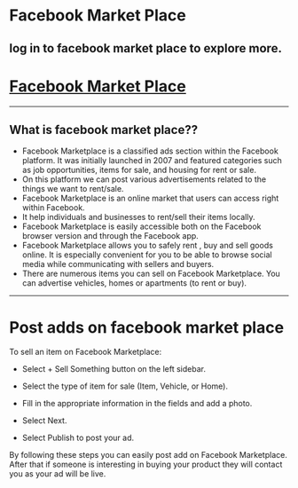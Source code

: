 # **Facebook Market Place** 
## log in to facebook market place to explore more.
# [Facebook Market Place](https://www.facebook.com/marketplace/)
---
## **What is facebook market place??**
* Facebook Marketplace is a classified ads section within the Facebook platform.
It was initially launched in 2007 and featured categories such as job opportunities, items for sale, and housing for rent or sale.
* On this platform we can post various advertisements related to the things we want to rent/sale.
* Facebook Marketplace is an online market that users can access right within Facebook.
* It help individuals and businesses to rent/sell their items locally.
* Facebook Marketplace is easily accessible both on the Facebook browser version and through the Facebook app.
* Facebook Marketplace allows you to safely rent , buy and sell goods online. It is especially convenient for you to be able to browse social media while communicating with sellers and buyers.
* There are numerous items you can sell on Facebook Marketplace. You can advertise vehicles, homes or apartments (to rent or buy).
---  
# **Post adds on facebook market place** 
To sell an item on Facebook Marketplace:

* Select + Sell Something button on the left sidebar.

* Select the type of item for sale (Item, Vehicle, or Home).

* Fill in the appropriate information in the fields and add a photo.

* Select Next.

* Select Publish to post your ad.

By following these steps you can easily post add on Facebook Marketplace.
After that if someone is interesting in buying your product they will contact you as your ad will be live.
 
